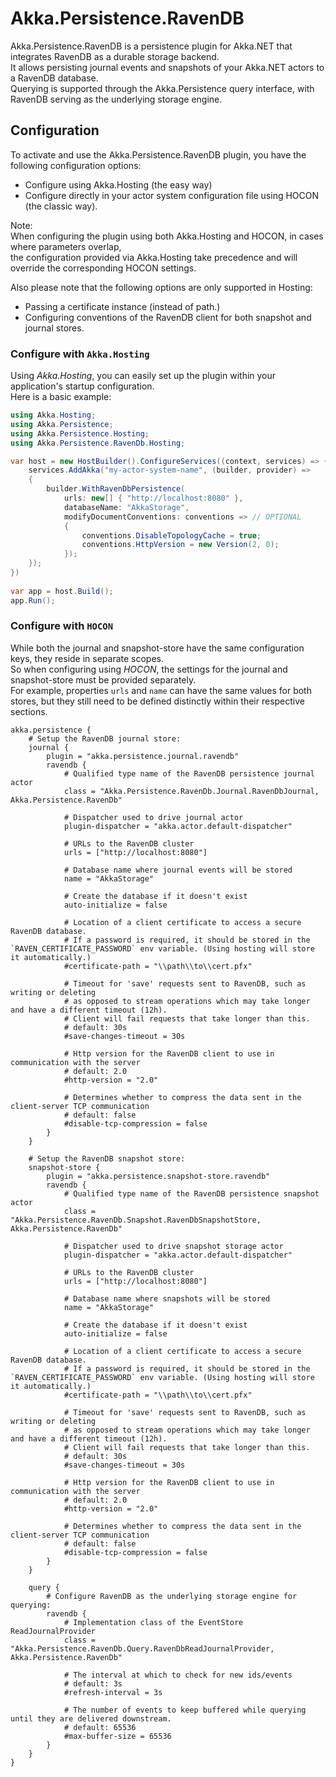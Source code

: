 # Akka.Persistence.RavenDB

Akka.Persistence.RavenDB is a persistence plugin for Akka.NET that integrates RavenDB as a durable storage backend.  
It allows persisting journal events and snapshots of your Akka.NET actors to a RavenDB database.  
Querying is supported through the Akka.Persistence query interface, with RavenDB serving as the underlying storage engine.  

## Configuration

To activate and use the Akka.Persistence.RavenDB plugin, you have the following configuration options:
  * Configure using Akka.Hosting (the easy way)
  * Configure directly in your actor system configuration file using HOCON (the classic way).

Note:  
When configuring the plugin using both Akka.Hosting and HOCON, in cases where parameters overlap,  
the configuration provided via Akka.Hosting take precedence and will override the corresponding HOCON settings.

Also please note that the following options are only supported in Hosting:
 * Passing a certificate instance (instead of path.)
 * Configuring conventions of the RavenDB client for both snapshot and journal stores.

### Configure with `Akka.Hosting`

Using _Akka.Hosting_, you can easily set up the plugin within your application's startup configuration.  
Here is a basic example:  

```csharp
using Akka.Hosting;
using Akka.Persistence;
using Akka.Persistence.Hosting;
using Akka.Persistence.RavenDb.Hosting;

var host = new HostBuilder().ConfigureServices((context, services) => {
    services.AddAkka("my-actor-system-name", (builder, provider) =>
    {
        builder.WithRavenDbPersistence(
            urls: new[] { "http://localhost:8080" },
            databaseName: "AkkaStorage",
            modifyDocumentConventions: conventions => // OPTIONAL
            {
                conventions.DisableTopologyCache = true;
                conventions.HttpVersion = new Version(2, 0);
            });
    });
})
    
var app = host.Build();
app.Run();
```

### Configure with `HOCON`

While both the journal and snapshot-store have the same configuration keys, they reside in separate scopes.  
So when configuring using _HOCON_, the settings for the journal and snapshot-store must be provided separately.  
For example, properties `urls` and `name` can have the same values for both stores, but they still need to be defined distinctly within their respective sections.

```hocon
akka.persistence {
    # Setup the RavenDB journal store:
    journal {
        plugin = "akka.persistence.journal.ravendb"
        ravendb {
            # Qualified type name of the RavenDB persistence journal actor
            class = "Akka.Persistence.RavenDb.Journal.RavenDbJournal, Akka.Persistence.RavenDb" 

            # Dispatcher used to drive journal actor
            plugin-dispatcher = "akka.actor.default-dispatcher"

            # URLs to the RavenDB cluster
            urls = ["http://localhost:8080"]
            
            # Database name where journal events will be stored
            name = "AkkaStorage"
            
            # Create the database if it doesn't exist
            auto-initialize = false

            # Location of a client certificate to access a secure RavenDB database.
            # If a password is required, it should be stored in the `RAVEN_CERTIFICATE_PASSWORD` env variable. (Using hosting will store it automatically.)
            #certificate-path = "\\path\\to\\cert.pfx"

            # Timeout for 'save' requests sent to RavenDB, such as writing or deleting
            # as opposed to stream operations which may take longer and have a different timeout (12h).
            # Client will fail requests that take longer than this.
            # default: 30s
            #save-changes-timeout = 30s

            # Http version for the RavenDB client to use in communication with the server
            # default: 2.0
            #http-version = "2.0"

            # Determines whether to compress the data sent in the client-server TCP communication
            # default: false
            #disable-tcp-compression = false
        }
    }
    
    # Setup the RavenDB snapshot store:
    snapshot-store {
        plugin = "akka.persistence.snapshot-store.ravendb"
        ravendb {
            # Qualified type name of the RavenDB persistence snapshot actor
            class = "Akka.Persistence.RavenDb.Snapshot.RavenDbSnapshotStore, Akka.Persistence.RavenDb"

            # Dispatcher used to drive snapshot storage actor
            plugin-dispatcher = "akka.actor.default-dispatcher"

            # URLs to the RavenDB cluster
            urls = ["http://localhost:8080"]
            
            # Database name where snapshots will be stored
            name = "AkkaStorage"
            
            # Create the database if it doesn't exist
            auto-initialize = false

            # Location of a client certificate to access a secure RavenDB database.
            # If a password is required, it should be stored in the `RAVEN_CERTIFICATE_PASSWORD` env variable. (Using hosting will store it automatically.)
            #certificate-path = "\\path\\to\\cert.pfx"

            # Timeout for 'save' requests sent to RavenDB, such as writing or deleting
            # as opposed to stream operations which may take longer and have a different timeout (12h).
            # Client will fail requests that take longer than this.
            # default: 30s
            #save-changes-timeout = 30s

            # Http version for the RavenDB client to use in communication with the server
            # default: 2.0
            #http-version = "2.0"

            # Determines whether to compress the data sent in the client-server TCP communication
            # default: false
            #disable-tcp-compression = false
        }
    }
    
    query {
        # Configure RavenDB as the underlying storage engine for querying:
        ravendb {
            # Implementation class of the EventStore ReadJournalProvider
            class = "Akka.Persistence.RavenDb.Query.RavenDbReadJournalProvider, Akka.Persistence.RavenDb"

            # The interval at which to check for new ids/events
            # default: 3s
            #refresh-interval = 3s
  
            # The number of events to keep buffered while querying until they are delivered downstream.
            # default: 65536
            #max-buffer-size = 65536
        }
    }
}
```